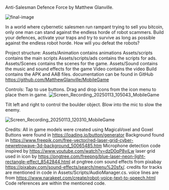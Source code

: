 Anti-Salesman Defence Force by Matthew Glanville. 

![final-image](https://github.com/user-attachments/assets/78fb450f-50a1-4392-8d9f-a5b888cf5d37)


In a world where cybernetic salesmen run rampant trying to sell you bitcoin, only one man can stand against the endless horde of robot scammers. Build your defences, activate your traps and try to survive as long as possible against the endless robot horde. How will you defeat the robots?

Project structure: 
Assets/Animation contains animations
Assets/scripts contains the main scripts
Assets/scripts/ads contains the scripts for ads.
Assets/Scenes contains the scenes for the game. 
Assets/Sound contains the music and sound effects for the game
Video contains the video 
Build contains the APK and AAB files. 
documentation can be found in GitHub https://github.com/MatthewGlanville/MobileGame

Controls: 
Tap to use buttons. 
Drag and drop icons from the icon menu to place them in game.
![Screen_Recording_20250113_105043_MobileGame](https://github.com/user-attachments/assets/653d16ec-5f40-450a-94c6-150452d24d3c)

Tilt left and right to control the boulder object.
Blow into the mic to slow the enemy. 

![Screen_Recording_20250113_120310_MobileGame](https://github.com/user-attachments/assets/fe53083b-c9be-4b87-aa44-65efef2967cb)


Credits: 
All in game models were created using MagicaVoxel and Goxel
Buttons were found in https://loading.io/button/generator
Background found in https://www.freepik.com/free-vector/red-laser-grid-cyber-newretrowave-3d-background_50065485.htm
Microphone detection code inspired by https://www.youtube.com/watch?v=dzD0qP8viLw 
laser grid used in icon by https://pngtree.com/freepng/blue-laser-neon-light-rectangle-effect_8542844.html at pngtree.com
sound effects from pixabay https://pixabay.com/sound-effects/search/menu%20sfx/. credits for tracks are mentioned in code in Assets/Scripts/AudioManager.cs.
voice lines are from https://www.narakeet.com/create/robot-voice-text-to-speech.html
Code references are within the mentioned code. 
